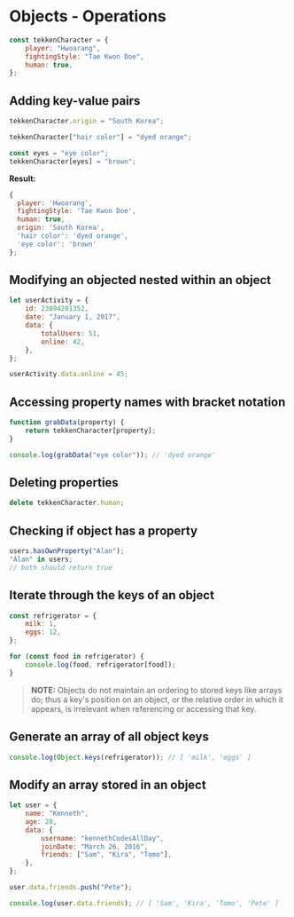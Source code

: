 # Objects - Operations

```js
const tekkenCharacter = {
	player: "Hwoarang",
	fightingStyle: "Tae Kwon Doe",
	human: true,
};
```

## Adding key-value pairs

```js
tekkenCharacter.origin = "South Korea";

tekkenCharacter["hair color"] = "dyed orange";

const eyes = "eye color";
tekkenCharacter[eyes] = "brown";
```

**Result:**

```js
{
  player: 'Hwoarang',
  fightingStyle: 'Tae Kwon Doe',
  human: true,
  origin: 'South Korea',
  'hair color': 'dyed orange',
  'eye color': 'brown'
};
```

## Modifying an objected nested within an object

```js
let userActivity = {
	id: 23894201352,
	date: "January 1, 2017",
	data: {
		totalUsers: 51,
		online: 42,
	},
};

userActivity.data.online = 45;
```

## Accessing property names with bracket notation

```js
function grabData(property) {
	return tekkenCharacter[property];
}

console.log(grabData("eye color")); // 'dyed orange'
```

## Deleting properties

```js
delete tekkenCharacter.human;
```

## Checking if object has a property

```js
users.hasOwnProperty("Alan");
"Alan" in users;
// both should return true
```

## Iterate through the keys of an object

```javascript
const refrigerator = {
	milk: 1,
	eggs: 12,
};

for (const food in refrigerator) {
	console.log(food, refrigerator[food]);
}
```

> **NOTE:** Objects do not maintain an ordering to stored keys like arrays do; thus a key's position on an object, or the relative order in which it appears, is irrelevant when referencing or accessing that key.

## Generate an array of all object keys

```js
console.log(Object.keys(refrigerator)); // [ 'milk', 'eggs' ]
```

## Modify an array stored in an object

```js
let user = {
	name: "Kenneth",
	age: 28,
	data: {
		username: "kennethCodesAllDay",
		joinDate: "March 26, 2016",
		friends: ["Sam", "Kira", "Tomo"],
	},
};

user.data.friends.push("Pete");

console.log(user.data.friends); // [ 'Sam', 'Kira', 'Tomo', 'Pete' ]
```
